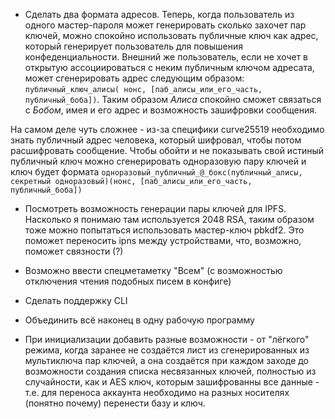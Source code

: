 - Сделать два формата адресов. Теперь, когда пользователь из одного мастер-пароля может генерировать сколько захочет пар ключей, можно спокойно использовать публичные ключ как адрес, который генерирует пользователь для повышения конфеденциальности.
Внешний же пользователь, если не хочет в открытую ассоциироваться с неким публичным ключом адресата, может сгенерировать адрес следующим образом: ```публичный_ключ_алисы( нонс, [паб_алисы_или_его_часть, публичный_боба])```. Таким образом _Алиса_ спокойно сможет связаться с _Бобом_, имея и его адрес и возможность зашифровки сообщения. 

На самом деле чуть сложнее - из-за специфики curve25519 необходимо знать публичный адрес человека, который шифровал, чтобы потом расшифровать сообщение. Чтобы обойти и не показывать свой истиный публичный ключ можно сгенерировать одноразовую пару ключей и ключ будет формата ```одноразовый_публичный_@_бокс(публичный_алисы, секретный одноразовый)(нонс, [паб_алисы_или_его_часть, публичный_боба]) ```

- Посмотреть возможность генерации пары ключей для IPFS. Насколько я понимаю там используется 2048 RSA, таким образом тоже можно попытаться использовать мастер-ключ pbkdf2. Это поможет переносить ipns между устройствами, что, возможно, поможет связности (?)

- Возможно ввести спецметаметку "Всем" (с возможностью отключения чтения подобных писем в конфиге)

- Сделать поддержку CLI

- Объединить всё наконец в одну рабочую программу

- При инициализации добавить разные возможности - от "лёгкого" режима, когда заранее не создаётся лист из сгенерированных из мультиключа пар ключей, а она создаётся при каждом заходе до возможности создания списка несвязанных ключей, полностью из случайности, как и AES ключ, которым зашифрованны все данные - т.е. для переноса аккаунта необходимо на разных носителях (понятно почему) перенести базу и ключ.
